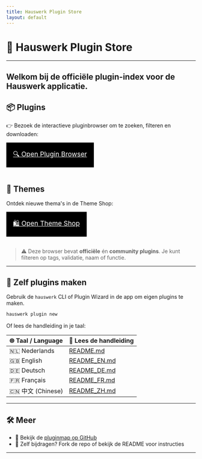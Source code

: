 ```yaml
---
title: Hauswerk Plugin Store
layout: default
---
```


<link rel="stylesheet" href="theme.css">

# 🧰 Hauswerk Plugin Store

---
Welkom bij de officiële plugin-index voor de **Hauswerk** applicatie.  
---

## 📦 Plugins

👉 Bezoek de interactieve pluginbrowser om te zoeken, filteren en downloaden:

<a href="plugin_browser.html" class="button" style="font-size:1.1rem; padding: 1rem; display: inline-block; border: 2px solid black; background: #000; color: #fff; margin-bottom: 1rem;">
🔍 Open Plugin Browser
</a>

## 🎨 Themes

Ontdek nieuwe thema's in de Theme Shop:

<a href="theme_browser.html" class="button" style="font-size:1.1rem; padding: 1rem; display: inline-block; border: 2px solid black; background: #000; color: #fff; margin-bottom: 1rem;">
🛍️ Open Theme Shop
</a>

> ⚠️ Deze browser bevat **officiële** én **community plugins**. Je kunt filteren op tags, validatie, naam of functie.

---

## 🧠 Zelf plugins maken

Gebruik de `hauswerk` CLI of Plugin Wizard in de app om eigen plugins te maken.

```bash
hauswerk plugin new
```

Of lees de handleiding in je taal:

| 🌐 Taal / Language | 📖 Lees de handleiding |
|-------------------|------------------------|
| 🇳🇱 Nederlands     | [README.md](../README.md)        |
| 🇬🇧 English        | [README_EN.md](README_EN.md)      |
| 🇩🇪 Deutsch        | [README_DE.md](README_DE.md)      |
| 🇫🇷 Français       | [README_FR.md](README_FR.md)      |
| 🇨🇳 中文 (Chinese) | [README_ZH.md](README_ZH.md)      |

---

## 🛠️ Meer
- 💾 Bekijk de [pluginmap op GitHub](https://github.com/michligtenberg2/hauswerk-plugins/)
- 🧪 Zelf bijdragen? Fork de repo of bekijk de README voor instructies

---

